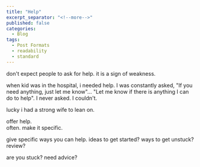 ```yaml
---
title: "Help"
excerpt_separator: "<!--more-->"
published: false
categories:
  - Blog
tags:
  - Post Formats
  - readability
  - standard
---
```


don't expect people to ask for help.  it is a sign of weakness.

when kid was in the hospital, i needed help.  I was constantly asked, "If you need anything, just let me know"... "Let me know if there is anything I can do to help".  I never asked.  I couldn't.   

lucky i had a strong wife to lean on.

offer help.  
often.
make it specific.

give specific ways you can help. 
ideas to get started? ways to get unstuck? review? 

are you stuck? need advice?
